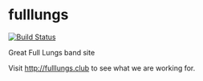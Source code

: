 # fulllungs

[![Build Status](https://travis-ci.org/andrewnester/fulllungs.svg?branch=master)](https://travis-ci.org/andrewnester/fulllungs)

Great Full Lungs band site

Visit http://fulllungs.club to see what we are working for.
